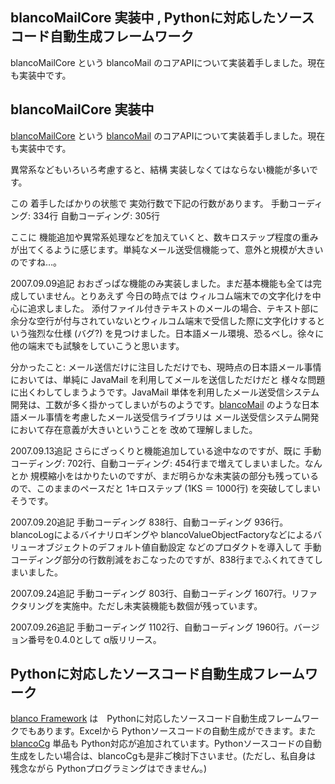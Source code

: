 ## blancoMailCore 実装中 , Pythonに対応したソースコード自動生成フレームワーク

blancoMailCore という blancoMail のコアAPIについて実装着手しました。現在も実装中です。






## blancoMailCore 実装中


[blancoMailCore](http://www.igapyon.jp/blanco/blancomailcore.html) という [blancoMail](http://www.igapyon.jp/blanco/blancomail.html) のコアAPIについて実装着手しました。現在も実装中です。

異常系などもいろいろ考慮すると、結構 実装しなくてはならない機能が多いです。

この 着手したばかりの状態で 実効行数で下記の行数があります。
手動コーディング: 334行
  自動コーディング: 305行


ここに 機能追加や異常系処理などを加えていくと、数キロステップ程度の重みが出てくるように感じます。単純なメール送受信機能って、意外と規模が大きいのですね…。

2007.09.09追記 おおざっぱな機能のみ実装しました。まだ基本機能も全ては完成していません。とりあえず 今日の時点では ウィルコム端末での文字化けを中心に追求しました。
添付ファイル付きテキストのメールの場合、テキスト部に余分な空行が付与されていないとウィルコム端末で受信した際に文字化けするという強烈な仕様 (バグ?)
を見つけました。日本語メール環境、恐るべし。徐々に他の端末でも試験をしていこうと思います。

分かったこと: メール送信だけに注目しただけでも、現時点の日本語メール事情においては、単純に JavaMail を利用してメールを送信しただけだと 様々な問題に出くわしてしまうようです。JavaMail 単体を利用したメール送受信システム開発は、工数が多く掛かってしまいがちのようです。[blancoMail](http://www.igapyon.jp/blanco/blancomail.html) のような日本語メール事情を考慮したメール送受信ライブラリは メール送受信システム開発において存在意義が大きいということを 改めて理解しました。

2007.09.13追記 さらにざっくりと機能追加している途中なのですが、既に 手動コーディング: 702行、自動コーディング: 454行まで増えてしまいました。なんとか
規模縮小をはかりたいのですが、まだ明らかな未実装の部分も残っているので、このままのペースだと 1キロステップ (1KS ＝ 1000行) を突破してしまいそうです。

2007.09.20追記 手動コーディング 838行、自動コーディング 936行。blancoLogによるバイナリロギングや blancoValueObjectFactoryなどによるバリューオブジェクトのデフォルト値自動設定
などのプロダクトを導入して 手動コーディング部分の行数削減をおこなったのですが、838行までふくれてきてしまいました。

2007.09.24追記 手動コーディング 803行、自動コーディング 1607行。リファクタリングを実施中。ただし未実装機能も数個が残っています。

2007.09.26追記 手動コーディング 1102行、自動コーディング 1960行。バージョン番号を0.4.0として α版リリース。

## Pythonに対応したソースコード自動生成フレームワーク


[blanco Framework](http://www.igapyon.jp/blanco/blanco.ja.html) は　Pythonに対応したソースコード自動生成フレームワークでもあります。Excelから
Pythonソースコードの自動生成ができます。また [blancoCg](http://www.igapyon.jp/blanco/blancocg.html) 単品も Python対応が追加されています。Pythonソースコードの自動生成をしたい場合は、blancoCgも是非ご検討下さいませ。(ただし、私自身は
残念ながら Pythonプログラミングはできません。)